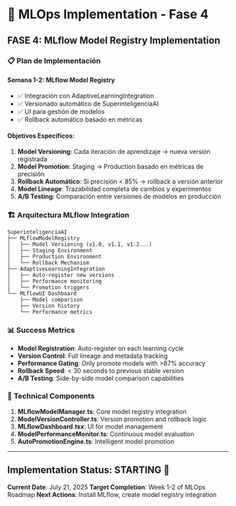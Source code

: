 # 🚀 MLOps Implementation - Fase 4

## FASE 4: MLflow Model Registry Implementation

### 📋 Plan de Implementación

#### **Semana 1-2: MLflow Model Registry**
- ✅ Integración con AdaptiveLearningIntegration
- ✅ Versionado automático de SuperinteligenciaAI  
- ✅ UI para gestión de modelos
- ✅ Rollback automático basado en métricas

#### **Objetivos Específicos:**

1. **Model Versioning**: Cada iteración de aprendizaje → nueva versión registrada
2. **Model Promotion**: Staging → Production basado en métricas de precisión
3. **Rollback Automático**: Si precisión < 85% → rollback a versión anterior
4. **Model Lineage**: Trazabilidad completa de cambios y experimentos
5. **A/B Testing**: Comparación entre versiones de modelos en producción

### 🏗️ Arquitectura MLflow Integration

```
SuperinteligenciaAI
├── MLflowModelRegistry
│   ├── Model Versioning (v1.0, v1.1, v1.2...)
│   ├── Staging Environment
│   ├── Production Environment
│   └── Rollback Mechanism
├── AdaptiveLearningIntegration
│   ├── Auto-register new versions
│   ├── Performance monitoring
│   └── Promotion triggers
└── MLflowUI Dashboard
    ├── Model comparison
    ├── Version history
    └── Performance metrics
```

### 📊 Success Metrics

- **Model Registration**: Auto-register on each learning cycle
- **Version Control**: Full lineage and metadata tracking
- **Performance Gating**: Only promote models with >87% accuracy
- **Rollback Speed**: < 30 seconds to previous stable version
- **A/B Testing**: Side-by-side model comparison capabilities

### 🔧 Technical Components

1. **MLflowModelManager.ts**: Core model registry integration
2. **ModelVersionController.ts**: Version promotion and rollback logic
3. **MLflowDashboard.tsx**: UI for model management
4. **ModelPerformanceMonitor.ts**: Continuous model evaluation
5. **AutoPromotionEngine.ts**: Intelligent model promotion

---

## Implementation Status: STARTING 🎯

**Current Date**: July 21, 2025
**Target Completion**: Week 1-2 of MLOps Roadmap
**Next Actions**: Install MLflow, create model registry integration
